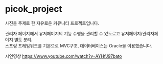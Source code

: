 # picok_project
사진을 주제로 한 자유로운 커뮤니티 프로젝트입니다.

관리자 페이지에서 유저페이지의 기능 수행을 관리할 수 있도로고 유저페이지/관리자페이지 별도 분리.  
스프링 프레임워크를 기본으로 MVC구조, 데이터베이스는 Oracle을 이용했습니다.

시연영상
https://www.youtube.com/watch?v=AYHfJ97bato
